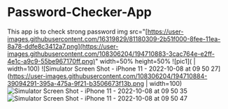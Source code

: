 # Password-Checker-App
This app is to check strong password
img src="[https://user-images.githubusercontent.com/16319829/81180309-2b51f000-8fee-11ea-8a78-ddfe8c3412a7.png](https://user-images.githubusercontent.com/108306204/194710883-3cac764e-e2ff-4e1c-a9c9-55be967170ff.png)" width=50% height=50%
![pic1]( | width=100)
![Simulator Screen Shot - iPhone 11 - 2022-10-08 at 09 50 27](https://user-images.githubusercontent.com/108306204/194710884-39094291-395a-475a-9f21-b3506673f13b.png | width=100)
![Simulator Screen Shot - iPhone 11 - 2022-10-08 at 09 50 35](https://user-images.githubusercontent.com/108306204/194710885-9627bdd7-4490-430d-a747-f153601a2979.png)
![Simulator Screen Shot - iPhone 11 - 2022-10-08 at 09 50 47](https://user-images.githubusercontent.com/108306204/194710886-f64e12cb-5c4e-4c76-b3e7-f1b191abf33f.png)
